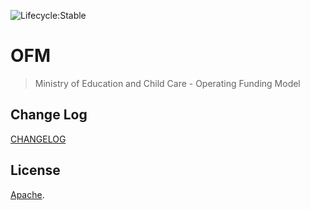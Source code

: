 ![Lifecycle:Stable](https://img.shields.io/badge/Lifecycle-Stable-97ca00)

# OFM

> Ministry of Education and Child Care - Operating Funding Model

## Change Log

[CHANGELOG](CHANGELOG.md)

## License

[Apache](LICENSE).
